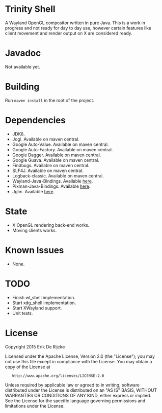 Trinity Shell
=====================

A Wayland OpenGL compositor written in pure Java.
This is a work in progress and not ready for day to day use, however
certain features like client movement and render output on X are considered ready.

Javadoc
=======
Not available yet.

Building
========
Run `maven install` in the root of the project.

Dependencies
============

 - JDK8.
 - Jogl. Available on maven central.
 - Google Auto-Value. Available on maven central.
 - Google Auto-Factory. Available on maven central.
 - Google Dagger. Available on maven central.
 - Google Guava. Available on maven central.
 - Findbugs. Available on maven central.
 - SLF4J. Available on maven central.
 - Logback-classic. Available on maven central.
 - Wayland-Java-Bindings. Available [here](https://github.com/Zubnix/wayland-java-bindings).
 - Pixman-Java-Bindings. Available [here](https://github.com/Zubnix/pixman-java-bindings).
 - Jglm. Available [here](https://github.com/jroyalty/jglm).

State
=====
 - X OpenGL rendering back-end works.
 - Moving clients works.

Known Issues
============
 - None.

TODO
====
 - Finish wl_shell implementation.
 - Start xdg_shell implementation.
 - Start XWayland support.
 - Unit tests.

License
=======
   Copyright 2015 Erik De Rijcke

   Licensed under the Apache License, Version 2.0 (the "License");
   you may not use this file except in compliance with the License.
   You may obtain a copy of the License at

       http://www.apache.org/licenses/LICENSE-2.0

   Unless required by applicable law or agreed to in writing, software
   distributed under the License is distributed on an "AS IS" BASIS,
   WITHOUT WARRANTIES OR CONDITIONS OF ANY KIND, either express or implied.
   See the License for the specific language governing permissions and
   limitations under the License.
